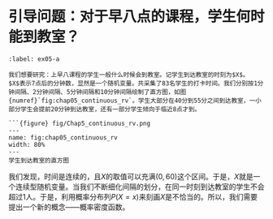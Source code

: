 # 引导问题：对于早八点的课程，学生何时能到教室？

```{prf:example}
:label: ex05-a

我们想要研究：上早八课程的学生一般什么时候会到教室。记学生到达教室的时刻为$X$。$X$表示7点后的分钟数，显然是一个随机变量。共采集了83名学生的打卡时间。我们分别按1分钟间隔、2分钟间隔、5分钟间隔和10分钟间隔绘制了直方图，如图 {numref}`fig:chap05_continuous_rv`。学生大部分在40分到55分之间到达教室，一小部分学生会提前20分钟到达教室，还有一部分学生倾向于临近8点才到。

```{figure} fig/Chap5_continuous_rv.png
---
name: fig:chap05_continuous_rv
width: 80%
---
学生到达教室的直方图
```

我们发现，时间是连续的，且$X$的取值可以充满$(0,60)$这个区间。于是，$X$就是一个连续型随机变量。当我们不断细化间隔的划分，在同一时刻到达教室的学生不会超过1人。于是，利用概率分布列$P(X=x)$来刻画$X$是不恰当的。所以，我们需要提出一个新的概念——概率密度函数。
